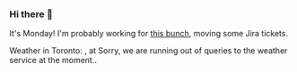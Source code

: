 ### Hi there :wave:

It's Monday! I'm probably working for [this bunch](https://github.com/kohofinancial), moving some Jira tickets.

Weather in Toronto: , at Sorry, we are running out of queries to the weather service at the moment..
